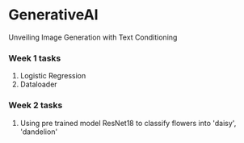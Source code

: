 # GenerativeAI
Unveiling Image Generation with Text Conditioning


### Week 1 tasks
1. Logistic Regression
2. Dataloader

### Week 2 tasks
1. Using pre trained model ResNet18 to classify flowers into 'daisy', 'dandelion'
